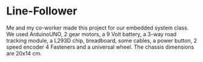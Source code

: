 # Line-Follower
Me and my co-worker made this project for our embedded system class.
We used ArduinoUNO, 2 gear motors, a 9 Volt battery, a 3-way road tracking module, a L293D chip, breadboard, some cables, a power button, 2 speed encoder 4 Fasteners and a universal wheel.
The chassis dimensions are 20x14 cm.
